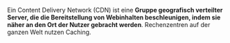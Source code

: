 Ein Content Delivery Network (CDN) ist eine **Gruppe geografisch verteilter Server, die die Bereitstellung von Webinhalten beschleunigen, indem sie näher an den Ort der Nutzer gebracht werden**. Rechenzentren auf der ganzen Welt nutzen Caching.
